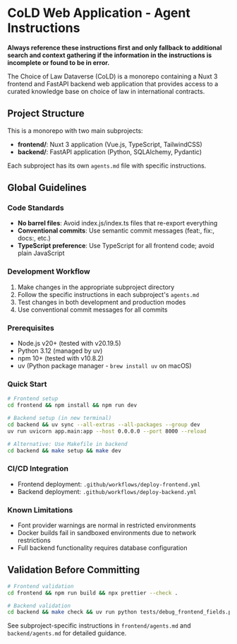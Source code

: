 # CoLD Web Application - Agent Instructions

**Always reference these instructions first and only fallback to additional search and context gathering if the information in the instructions is incomplete or found to be in error.**

The Choice of Law Dataverse (CoLD) is a monorepo containing a Nuxt 3 frontend and FastAPI backend web application that provides access to a curated knowledge base on choice of law in international contracts.

## Project Structure

This is a monorepo with two main subprojects:

- **frontend/**: Nuxt 3 application (Vue.js, TypeScript, TailwindCSS)
- **backend/**: FastAPI application (Python, SQLAlchemy, Pydantic)

Each subproject has its own `agents.md` file with specific instructions.

## Global Guidelines

### Code Standards

- **No barrel files**: Avoid index.js/index.ts files that re-export everything
- **Conventional commits**: Use semantic commit messages (feat:, fix:, docs:, etc.)
- **TypeScript preference**: Use TypeScript for all frontend code; avoid plain JavaScript

### Development Workflow

1. Make changes in the appropriate subproject directory
2. Follow the specific instructions in each subproject's `agents.md`
3. Test changes in both development and production modes
4. Use conventional commit messages for all commits

### Prerequisites

- Node.js v20+ (tested with v20.19.5)
- Python 3.12 (managed by uv)
- npm 10+ (tested with v10.8.2)
- uv (Python package manager - `brew install uv` on macOS)

### Quick Start

```bash
# Frontend setup
cd frontend && npm install && npm run dev

# Backend setup (in new terminal)
cd backend && uv sync --all-extras --all-packages --group dev
uv run uvicorn app.main:app --host 0.0.0.0 --port 8000 --reload

# Alternative: Use Makefile in backend
cd backend && make setup && make dev
```

### CI/CD Integration

- Frontend deployment: `.github/workflows/deploy-frontend.yml`
- Backend deployment: `.github/workflows/deploy-backend.yml`

### Known Limitations

- Font provider warnings are normal in restricted environments
- Docker builds fail in sandboxed environments due to network restrictions
- Full backend functionality requires database configuration

## Validation Before Committing

```bash
# Frontend validation
cd frontend && npm run build && npx prettier --check .

# Backend validation
cd backend && make check && uv run python tests/debug_frontend_fields.py
```

See subproject-specific instructions in `frontend/agents.md` and `backend/agents.md` for detailed guidance.
